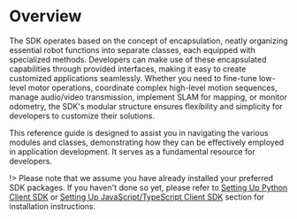 # Overview

The SDK operates based on the concept of encapsulation, neatly organizing essential robot functions into separate classes, each equipped with specialized methods. Developers can make use of these encapsulated capabilities through provided interfaces, making it easy to create customized applications seamlessly. Whether you need to fine-tune low-level motor operations, coordinate complex high-level motion sequences, manage audio/video transmission, implement SLAM for mapping, or monitor odometry, the SDK's modular structure ensures flexibility and simplicity for developers to customize their solutions.

This reference guide is designed to assist you in navigating the various modules and classes, demonstrating how they can be effectively employed in application development. It serves as a fundamental resource for developers.

!> Please note that we assume you have already installed your preferred SDK packages. If you haven't done so yet, please refer to [Setting Up Python Client SDK](quick_start/setup_for_physical_robot?id=setting-up-python-client-sdk) or [Setting Up JavaScript/TypeScript Client SDK](quick_start/setup_for_physical_robot?id=setting-up-javascripttypescript-client-sdk) section for installation instructions.
